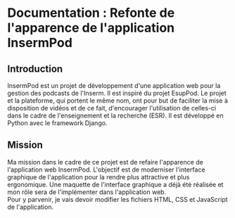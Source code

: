 # Documentation : Refonte de l'apparence de l'application InsermPod

## Introduction
InsermPod est un projet de développement d'une application web pour la gestion des podcasts de l'Inserm. Il est inspiré du projet EsupPod. Le projet et la plateforme, qui portent le même nom, ont pour but de faciliter la mise à disposition de vidéos et de ce fait, d'encourager l'utilisation de celles-ci dans le cadre de l'enseignement et la recherche (ESR). Il est développé en Python avec le framework Django.

## Mission
Ma mission dans le cadre de ce projet est de refaire l'apparence de l'application web InsermPod. L'objectif est de moderniser l'interface graphique de l'application pour la rendre plus attractive et plus ergonomique.
Une maquette de l'interface graphique a déjà été réalisée et mon rôle sera de l'implémenter dans l'application web.  
Pour y parvenir, je vais devoir modifier les fichiers HTML, CSS et JavaScript de l'application.


